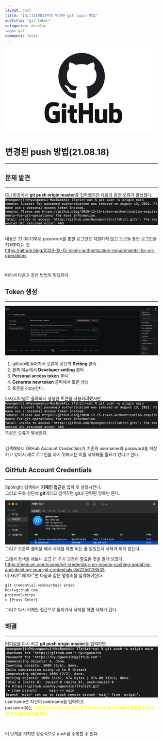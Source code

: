 ```yaml
---
layout: post
title: "[Git]210813부로 변경된 git login 방법"
subtitle: "git token"
categories: develop
tags: git
comments: false
---
```

![그림 1-1](/assets/img/web/github.png)     

# 변경된 push 방법(21.08.18)
---

## 문제 발견
---
CLI 환경에서 **git push origin master**를 입력했지만 다음과 같은 오류가 발생했다.       
![그림 1-1](/assets/img/web/2021-08-18/1-1.png)    
<br/>

내용은 21.08.13부로 password를 통한 로그인은 지원하지 않고 토큰을 통한 로그인을 지원한다는 것         
<https://github.blog/2020-12-15-token-authentication-requirements-for-git-operations>

<br />

따라서 다음과 같은 방법이 필요하다.     

## Token 생성
---
![그림 1-1](/assets/img/web/2021-08-18/1-2.png)     
1. github에 들어가서 오른쪽 상단의 **Setting** 클릭
2. 왼쪽 메뉴에서 **Developer setting** 클릭
3. **Personal access token** 클릭
4. **Generate new token** 클릭해서 토큰 생성
5. 토큰을 copy한다.

다시 터미널로 돌아와서 생성한 토큰을 사용하려했지만     
![그림 1-1](/assets/img/web/2021-08-18/1-1.png)         
똑같은 오류가 발생한다.     
<br/>

검색해보니 GitHub Account Credentials가 기존의 username과 password를 저장하고 있어서 새로 로그인을 하기 위해서는 이를 삭제해줄 필요가 있다고 한다.      

## GitHub Account Credentials
---
Spotlight 검색에서 **키체인 접근**을 입력 후 실행시킨다.        
그리고 우측 상단에 **git**이라고 검색하면 git과 관련된 항목만 뜬다.

![그림 1-1](/assets/img/web/2021-08-18/1-3.png)     
그리고 오른쪽 클릭을 해서 삭제를 하면 되는 줄 알았는데 삭제가 되지 않는다...        

그래서 검색을 해보니 조금 더 추가 과정이 필요한 것을 알게 되었다.       
<https://medium.com/codex/git-credentials-on-macos-caching-updating-and-deleting-your-git-credentials-8d22b6126533>     
이 사이트에 따르면 다음과 같은 명령어를 입력해야한다.       
```
git credential-osxkeychain erase 
host=github.com 
protocol=https 
> [Press Enter]
```
그리고 다시 키체인 접근으로 돌아가서 삭제를 하면 삭제가 된다.       

## 해결
---
터미널을 다시 켜고 **git push origin master**을 입력하면       
![그림 1-1](/assets/img/web/2021-08-18/1-4.png)     
username은 자신의 username을 입력하고       
password에는 <span style="color:yellow">**계정의 password가 아니라 Developer setting에서 생성한 token을 복사 붙여넣기를 한다**<span>

<br/>

이 단계를 거치면 정상적으로 push를 수행할 수 있다.